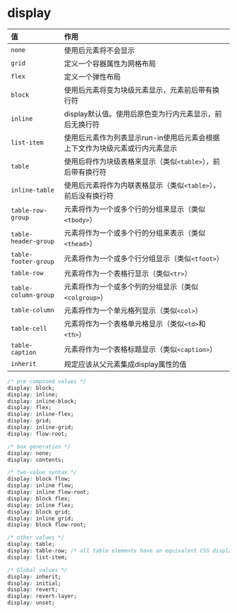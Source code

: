 # display

| 值                   | 作用                                                                         |
| :------------------- | :--------------------------------------------------------------------------- |
| `none`               | 使用后元素将不会显示                                                         |
| `grid`               | 定义一个容器属性为网格布局                                                   |
| `flex`               | 定义一个弹性布局                                                             |
| `block`              | 使用后元素将变为块级元素显示，元素前后带有换行符                             |
| `inline`             | display默认值。使用后原色变为行内元素显示，前后无换行符                      |
| `list-item`          | 使用后元素作为列表显示run-in使用后元素会根据上下文作为块级元素或行内元素显示 |
| `table`              | 使用后将作为块级表格来显示（类似`<table>`），前后带有换行符                  |
| `inline-table`       | 使用后元素将作为内联表格显示（类似`<table>`），前后没有换行符                |
| `table-row-group`    | 元素将作为一个或多个行的分组来显示（类似`<tbody>`）                          |
| `table-header-group` | 元素将作为一个或多个行的分组来表示（类似`<thead>`）                          |
| `table-footer-group` | 元素将作为一个或多个行分组显示（类似`<tfoot>`）                              |
| `table-row`          | 元素将作为一个表格行显示（类似`<tr>`）                                       |
| `table-column-group` | 元素将作为一个或多个列的分组显示（类似`<colgroup>`）                         |
| `table-column`       | 元素将作为一个单元格列显示（类似`<col>`）                                    |
| `table-cell`         | 元素将作为一个表格单元格显示（类似`<td>`和`<th>`）                           |
| `table-caption`      | 元素将作为一个表格标题显示（类似`<caption>`）                                |
| `inherit`            | 规定应该从父元素集成display属性的值                                          |

```css
/* pre composed values */
display: block;
display: inline;
display: inline-block;
display: flex;
display: inline-flex;
display: grid;
display: inline-grid;
display: flow-root;

/* box generation */
display: none;
display: contents;

/* two-value syntax */
display: block flow;
display: inline flow;
display: inline flow-root;
display: block flex;
display: inline flex;
display: block grid;
display: inline grid;
display: block flow-root;

/* other values */
display: table;
display: table-row; /* all table elements have an equivalent CSS display value */
display: list-item;

/* Global values */
display: inherit;
display: initial;
display: revert;
display: revert-layer;
display: unset;
```
